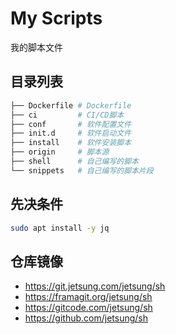 # My Scripts

我的脚本文件

## 目录列表

```bash
├── Dockerfile # Dockerfile
├── ci         # CI/CD脚本
├── conf       # 软件配置文件
├── init.d     # 软件启动文件
├── install    # 软件安装脚本
├── origin     # 脚本源
├── shell      # 自己编写的脚本
└── snippets   # 自己编写的脚本片段 
```

## 先决条件

```bash
sudo apt install -y jq
```

## 仓库镜像

- https://git.jetsung.com/jetsung/sh
- https://framagit.org/jetsung/sh
- https://gitcode.com/jetsung/sh
- https://github.com/jetsung/sh
